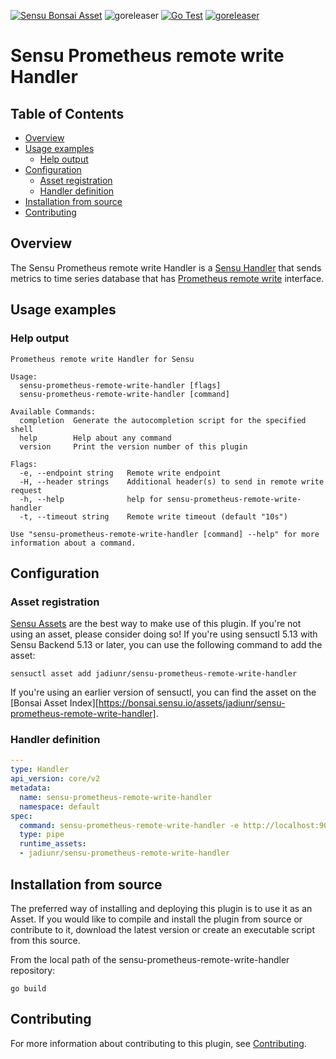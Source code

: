 [![Sensu Bonsai Asset](https://img.shields.io/badge/Bonsai-Download%20Me-brightgreen.svg?colorB=89C967&logo=sensu)](https://bonsai.sensu.io/assets/jadiunr/sensu-prometheus-remote-write-handler)
![goreleaser](https://github.com/jadiunr/sensu-prometheus-remote-write-handler/workflows/goreleaser/badge.svg)
[![Go Test](https://github.com/jadiunr/sensu-prometheus-remote-write-handler/workflows/Go%20Test/badge.svg)](https://github.com/jadiunr/sensu-prometheus-remote-write-handler/actions?query=workflow%3A%22Go+Test%22)
[![goreleaser](https://github.com/jadiunr/sensu-prometheus-remote-write-handler/workflows/goreleaser/badge.svg)](https://github.com/jadiunr/sensu-prometheus-remote-write-handler/actions?query=workflow%3Agoreleaser)

# Sensu Prometheus remote write Handler

## Table of Contents
- [Overview](#overview)
- [Usage examples](#usage-examples)
  - [Help output](#help-output)
- [Configuration](#configuration)
  - [Asset registration](#asset-registration)
  - [Handler definition](#handler-definition)
- [Installation from source](#installation-from-source)
- [Contributing](#contributing)

## Overview

The Sensu Prometheus remote write Handler is a [Sensu Handler][6] that sends metrics to time series database that has [Prometheus remote write][11] interface.

## Usage examples

### Help output

```
Prometheus remote write Handler for Sensu

Usage:
  sensu-prometheus-remote-write-handler [flags]
  sensu-prometheus-remote-write-handler [command]

Available Commands:
  completion  Generate the autocompletion script for the specified shell
  help        Help about any command
  version     Print the version number of this plugin

Flags:
  -e, --endpoint string   Remote write endpoint
  -H, --header strings    Additional header(s) to send in remote write request
  -h, --help              help for sensu-prometheus-remote-write-handler
  -t, --timeout string    Remote write timeout (default "10s")

Use "sensu-prometheus-remote-write-handler [command] --help" for more information about a command.
```

## Configuration

### Asset registration

[Sensu Assets][10] are the best way to make use of this plugin. If you're not using an asset, please
consider doing so! If you're using sensuctl 5.13 with Sensu Backend 5.13 or later, you can use the
following command to add the asset:

```
sensuctl asset add jadiunr/sensu-prometheus-remote-write-handler
```

If you're using an earlier version of sensuctl, you can find the asset on the [Bonsai Asset Index][https://bonsai.sensu.io/assets/jadiunr/sensu-prometheus-remote-write-handler].

### Handler definition

```yml
---
type: Handler
api_version: core/v2
metadata:
  name: sensu-prometheus-remote-write-handler
  namespace: default
spec:
  command: sensu-prometheus-remote-write-handler -e http://localhost:9009/prometheus -H "X-Scope-OrgID:tenant-example"
  type: pipe
  runtime_assets:
  - jadiunr/sensu-prometheus-remote-write-handler
```

## Installation from source

The preferred way of installing and deploying this plugin is to use it as an Asset. If you would
like to compile and install the plugin from source or contribute to it, download the latest version
or create an executable script from this source.

From the local path of the sensu-prometheus-remote-write-handler repository:

```
go build
```

## Contributing

For more information about contributing to this plugin, see [Contributing][1].

[1]: https://github.com/sensu/sensu-go/blob/master/CONTRIBUTING.md
[2]: https://github.com/sensu/sensu-plugin-sdk
[3]: https://github.com/sensu-plugins/community/blob/master/PLUGIN_STYLEGUIDE.md
[4]: https://github.com/sensu/handler-plugin-template/blob/master/.github/workflows/release.yml
[5]: https://github.com/sensu/handler-plugin-template/actions
[6]: https://docs.sensu.io/sensu-go/latest/reference/handlers/
[7]: https://github.com/sensu/handler-plugin-template/blob/master/main.go
[8]: https://bonsai.sensu.io/
[9]: https://github.com/sensu/sensu-plugin-tool
[10]: https://docs.sensu.io/sensu-go/latest/reference/assets/
[11]: https://prometheus.io/docs/prometheus/latest/storage/#remote-storage-integrations
